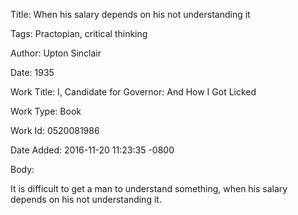 Title:  When his salary depends on his not understanding it

Tags:   Practopian, critical thinking

Author: Upton Sinclair

Date:   1935

Work Title: I, Candidate for Governor: And How I Got Licked

Work Type: Book

Work Id: 0520081986

Date Added: 2016-11-20 11:23:35 -0800

Body: 

It is difficult to get a man to understand something, when his salary depends on his not understanding it.

